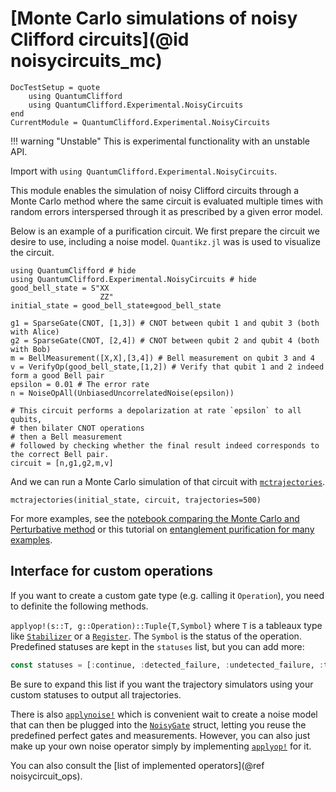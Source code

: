# [Monte Carlo simulations of noisy Clifford circuits](@id noisycircuits_mc)

```@meta
DocTestSetup = quote
    using QuantumClifford
    using QuantumClifford.Experimental.NoisyCircuits
end
CurrentModule = QuantumClifford.Experimental.NoisyCircuits
```

!!! warning "Unstable"
    This is experimental functionality with an unstable API.

Import with `using QuantumClifford.Experimental.NoisyCircuits`.

This module enables the simulation of noisy Clifford circuits through a Monte Carlo method where the same circuit is evaluated multiple times with random errors interspersed through it as prescribed by a given error model.

Below is an example of a purification circuit. We first prepare the circuit we desire to use, including a noise model. `Quantikz.jl` was is used to visualize the circuit.

```@example 1
using QuantumClifford # hide
using QuantumClifford.Experimental.NoisyCircuits # hide
good_bell_state = S"XX
                    ZZ"
initial_state = good_bell_state⊗good_bell_state

g1 = SparseGate(CNOT, [1,3]) # CNOT between qubit 1 and qubit 3 (both with Alice)
g2 = SparseGate(CNOT, [2,4]) # CNOT between qubit 2 and qubit 4 (both with Bob)
m = BellMeasurement([X,X],[3,4]) # Bell measurement on qubit 3 and 4
v = VerifyOp(good_bell_state,[1,2]) # Verify that qubit 1 and 2 indeed form a good Bell pair
epsilon = 0.01 # The error rate
n = NoiseOpAll(UnbiasedUncorrelatedNoise(epsilon))

# This circuit performs a depolarization at rate `epsilon` to all qubits,
# then bilater CNOT operations
# then a Bell measurement
# followed by checking whether the final result indeed corresponds to the correct Bell pair.
circuit = [n,g1,g2,m,v]
```

And we can run a Monte Carlo simulation of that circuit with [`mctrajectories`](@ref).

```@example 1
mctrajectories(initial_state, circuit, trajectories=500)
```

For more examples, see the [notebook comparing the Monte Carlo and Perturbative method](https://nbviewer.jupyter.org/github/Krastanov/QuantumClifford.jl/blob/master/docs/src/notebooks/Perturbative_Expansions_vs_Monte_Carlo_Simulations.ipynb) or this tutorial on [entanglement purification for many examples](https://github.com/Krastanov/QuantumClifford.jl/blob/master/docs/src/notebooks/Noisy_Circuits_Tutorial_with_Purification_Circuits.ipynb).

## Interface for custom operations

If you want to create a custom gate type (e.g. calling it `Operation`), you need to definite the following methods.

`applyop!(s::T, g::Operation)::Tuple{T,Symbol}` where `T` is a tableaux type like [`Stabilizer`](@ref) or a [`Register`](@ref).
The `Symbol` is the status of the operation. Predefined statuses are kept in the `statuses` list, but you can add more:
```julia
const statuses = [:continue, :detected_failure, :undetected_failure, :true_success]
```

Be sure to expand this list if you want the trajectory simulators using your custom statuses to output all trajectories.

There is also [`applynoise!`](@ref) which is convenient wait to create a noise model that can then be plugged into the [`NoisyGate`](@ref) struct,
letting you reuse the predefined perfect gates and measurements.
However, you can also just make up your own noise operator simply by implementing [`applyop!`](@ref) for it.

You can also consult the [list of implemented operators](@ref noisycircuit_ops).